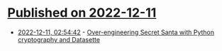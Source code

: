 # [Published on 2022-12-11](index.md)

* [2022-12-11, 02:54:42](https://lobste.rs/s/lqpbqe/over_engineering_secret_santa_with) - [Over-engineering Secret Santa with Python cryptography and Datasette](https://simonwillison.net/2022/Dec/11/over-engineering-secret-santa/)
